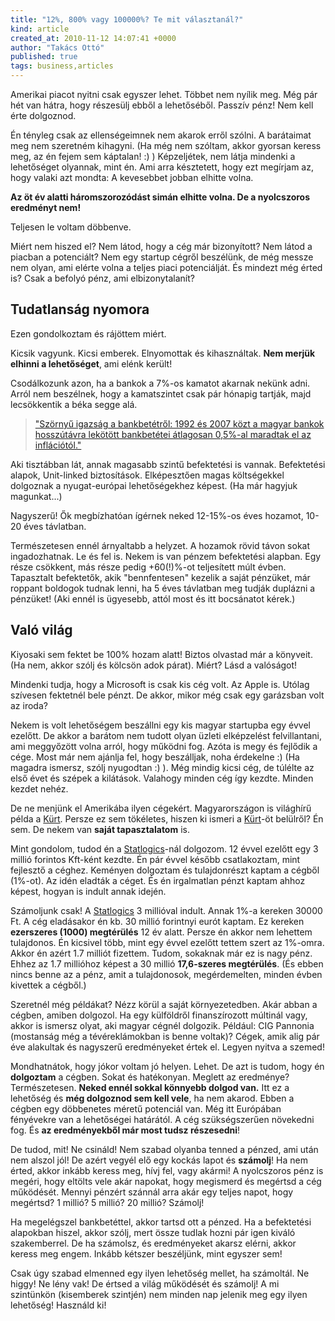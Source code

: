 ```yaml
---
title: "12%, 800% vagy 100000%? Te mit választanál?"
kind: article
created_at: 2010-11-12 14:07:41 +0000
author: "Takács Ottó"
published: true
tags: business,articles
---
```

Amerikai piacot nyitni csak egyszer lehet. Többet nem nyílik meg. Még pár hét van hátra, hogy részesülj ebből a lehetőséből. Passzív pénz! Nem kell érte dolgoznod.

Én tényleg csak az ellenségeimnek nem akarok erről szólni. A barátaimat meg nem szeretném kihagyni. (Ha még nem szóltam, akkor gyorsan keress meg, az én fejem sem káptalan! :) ) Képzeljétek, nem látja mindenki a lehetőséget olyannak, mint én. Ami arra késztetett, hogy ezt megírjam az, hogy valaki azt mondta: A kevesebbet jobban elhitte volna. 

__Az öt év alatti háromszorozódást simán elhitte volna. De a nyolcszoros eredményt nem!__

<!--break-->

Teljesen le voltam döbbenve. 

Miért nem hiszed el? Nem látod, hogy a cég már bizonyított? Nem látod a piacban a potenciált? Nem egy startup cégről beszélünk, de még messze nem olyan, ami elérte volna a teljes piaci potenciálját. És mindezt még érted is? Csak a befolyó pénz, ami elbizonytalanít? 

Tudatlanság nyomora
------------------------

Ezen gondolkoztam és rájöttem miért. 

Kicsik vagyunk. Kicsi emberek. Elnyomottak és kihasználtak. __Nem merjük elhinni a lehetőséget__, ami elénk került!

Csodálkozunk azon, ha a bankok a 7%-os kamatot akarnak nekünk adni. Arról nem beszélnek, hogy a kamatszintet csak pár hónapig tartják, majd lecsökkentik a béka segge alá.

>["Szörnyű igazság a bankbetétről: 1992 és 2007 közt a magyar bankok hosszútávra lekötött bankbetétei átlagosan 0,5%-al maradtak el az inflációtól."](http://www.tothandras.hu/blog/index/2009-06-27/mit-kezdjunk-az-ezermilliard-forintunkkal/)

Aki tisztábban lát, annak magasabb szintű befektetési is vannak. Befektetési alapok, Unit-linked biztosítások. Elképesztően magas költségekkel dolgoznak a nyugat-európai lehetőségekhez képest. (Ha már hagyjuk magunkat...)

Nagyszerű! Ők megbízhatóan ígérnek neked 12-15%-os éves hozamot, 10-20 éves távlatban. 

Természetesen ennél árnyaltabb a helyzet. A hozamok rövid távon sokat ingadozhatnak. Le és fel is. Nekem is van pénzem befektetési alapban. Egy része csökkent, más része pedig +60(!)%-ot teljesített múlt évben.  Tapasztalt befektetők, akik "bennfentesen" kezelik a saját pénzüket, már roppant boldogok tudnak lenni, ha 5 éves távlatban meg tudják duplázni a pénzüket! (Aki ennél is ügyesebb, attól most és itt bocsánatot kérek.)

Való világ
-----------

Kiyosaki sem fektet be 100% hozam alatt! Biztos olvastad már a könyveit. (Ha nem, akkor szólj és kölcsön adok párat). Miért? Lásd a valóságot!

Mindenki tudja, hogy a Microsoft is csak kis cég volt. Az Apple is. Utólag szívesen fektetnél bele pénzt. De akkor, mikor még csak egy garázsban volt az iroda?

Nekem is volt lehetőségem beszállni egy kis magyar startupba egy évvel ezelőtt. De akkor a barátom nem tudott olyan üzleti elképzelést felvillantani, ami meggyőzött volna arról, hogy működni fog. Azóta is megy és fejlődik a cége. Most már nem ajánlja fel, hogy beszálljak, noha érdekelne :) (Ha magadra ismersz, szólj nyugodtan :) ). Még mindig kicsi cég, de túlélte az első évet és szépek a kilátások. Valahogy minden cég így kezdte. Minden kezdet nehéz. 

De ne menjünk el Amerikába ilyen cégekért. Magyarországon is világhírű példa a [Kürt](http://www.kurt.hu/). Persze ez sem tökéletes, hiszen ki ismeri a [Kürt](http://www.kurt.hu/)-öt belülről? Én sem. De nekem van __saját tapasztalatom__ is.

Mint gondolom, tudod én a [Statlogics](http://www.statlogics.com/)-nál dolgozom. 12 évvel ezelőtt egy 3 millió forintos Kft-ként kezdte. Én pár évvel később csatlakoztam, mint fejlesztő a céghez. Keményen dolgoztam és tulajdonrészt kaptam a cégből (1%-ot). Az idén eladták a céget. És én irgalmatlan pénzt kaptam ahhoz képest, hogyan is indult annak idején.

Számoljunk csak! A [Statlogics](http://www.statlogics.com/) 3 millióval indult. Annak 1%-a kereken 30000 Ft. A cég eladásakor én kb. 30 millió forintnyi eurót kaptam. Ez kereken __ezerszeres (1000) megtérülés__ 12 év alatt. Persze én akkor nem lehettem tulajdonos. Én kicsivel több, mint egy évvel ezelőtt tettem szert az 1%-omra. Akkor én azért 1.7 milliót fizettem. Tudom, sokaknak már ez is nagy pénz. Ehhez az 1.7 millióhoz képest a 30 millió __17,6-szeres megtérülés__. (És ebben nincs benne az a pénz, amit a tulajdonosok, megérdemelten, minden évben kivettek a cégből.)

Szeretnél még példákat? Nézz körül a saját környezetedben. Akár abban a cégben, amiben dolgozol. Ha egy külföldről finanszírozott múltinál vagy, akkor is ismersz olyat, aki magyar cégnél dolgozik. Például: CIG Pannonia (mostanság még a tévéreklámokban is benne voltak)? Cégek, amik alig pár éve alakultak és nagyszerű eredményeket értek el. Legyen nyitva a szemed!

Mondhatnátok, hogy jókor voltam jó helyen. Lehet. De azt is tudom, hogy én __dolgoztam__ a cégben. Sokat és hatékonyan. Meglett az eredménye? Természetesen. __Neked ennél sokkal könnyebb dolgod van.__ Itt ez a lehetőség és __még dolgoznod sem kell vele__, ha nem akarod. Ebben a cégben egy döbbenetes méretű potenciál van. Még itt Európában fényévekre van a lehetőségei határától. A cég szükségszerűen növekedni fog. És __az eredményekből már most tudsz részesedni__!

De tudod, mit! Ne csináld! Nem szabad olyanba tenned a pénzed, ami után nem alszol jól! De azért vegyél elő egy kockás lapot és __számolj__! Ha nem érted, akkor inkább keress meg, hívj fel, vagy akármi! A nyolcszoros pénz is megéri, hogy eltölts vele akár napokat, hogy megismerd és megértsd a cég működését. Mennyi pénzért szánnál arra akár egy teljes napot, hogy megértsd? 1 millió? 5 millió? 20 millió? Számolj! 

Ha megelégszel bankbetéttel, akkor tartsd ott a pénzed. Ha a befektetési alapokban hiszel, akkor szólj, mert össze tudlak hozni pár igen kiváló szakemberrel. De ha számolsz, és eredményeket akarsz elérni, akkor keress meg engem. Inkább kétszer beszéljünk, mint egyszer sem!

Csak úgy szabad elmenned egy ilyen lehetőség mellet, ha számoltál. Ne higgy! Ne lény vak! De értsed a világ működését és számolj! A mi szintünkön (kisemberek szintjén) nem minden nap jelenik meg egy ilyen lehetőség! Használd ki!


<div class='old-comments'></div>